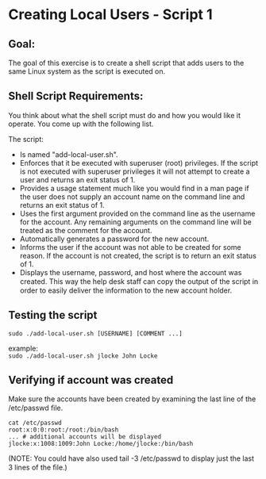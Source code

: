 # Creating Local Users - Script 1

## Goal: 
The goal of this exercise is to create a shell script that adds users to the same Linux system as the
script is executed on.

## Shell Script Requirements:
You think about what the shell script must do and how you would like it operate. You come up with
the following list.

The script:
- Is named "add-local-user.sh".
- Enforces that it be executed with superuser (root) privileges. If the script is not executed with
superuser privileges it will not attempt to create a user and returns an exit status of 1.
- Provides a usage statement much like you would find in a man page if the user does not supply an account name on the command line and returns an exit status of 1.
- Uses the first argument provided on the command line as the username for the account.  Any remaining arguments on the command line will be treated as the comment for the account.
- Automatically generates a password for the new account.
- Informs the user if the account was not able to be created for some reason. If the account is
not created, the script is to return an exit status of 1.
- Displays the username, password, and host where the account was created. This way the
help desk staﬀ can copy the output of the script in order to easily deliver the information to
the new account holder.


## Testing the script

`sudo ./add-local-user.sh [USERNAME] [COMMENT ...]`

example:<br>
`sudo ./add-local-user.sh jlocke John Locke`

## Verifying if account was created
Make sure the accounts have been created by examining the last line of the /etc/passwd ﬁle.

```
cat /etc/passwd
root:x:0:0:root:/root:/bin/bash
... # additional accounts will be displayed
jlocke:x:1008:1009:John Locke:/home/jlocke:/bin/bash

```
(NOTE: You could have also used tail -3 /etc/passwd to display just the last 3 lines of the ﬁle.)